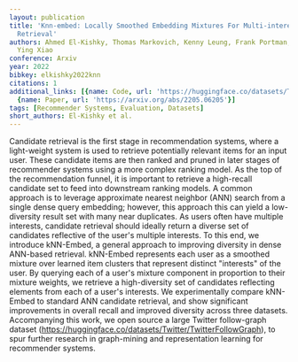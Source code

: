 ```yaml
---
layout: publication
title: 'Knn-embed: Locally Smoothed Embedding Mixtures For Multi-interest Candidate
  Retrieval'
authors: Ahmed El-Kishky, Thomas Markovich, Kenny Leung, Frank Portman, Aria Haghighi,
  Ying Xiao
conference: Arxiv
year: 2022
bibkey: elkishky2022knn
citations: 1
additional_links: [{name: Code, url: 'https://huggingface.co/datasets/Twitter/TwitterFollowGraph'},
  {name: Paper, url: 'https://arxiv.org/abs/2205.06205'}]
tags: [Recommender Systems, Evaluation, Datasets]
short_authors: El-Kishky et al.
---
```

Candidate retrieval is the first stage in recommendation systems, where a
light-weight system is used to retrieve potentially relevant items for an input
user. These candidate items are then ranked and pruned in later stages of
recommender systems using a more complex ranking model. As the top of the
recommendation funnel, it is important to retrieve a high-recall candidate set
to feed into downstream ranking models. A common approach is to leverage
approximate nearest neighbor (ANN) search from a single dense query embedding;
however, this approach this can yield a low-diversity result set with many near
duplicates. As users often have multiple interests, candidate retrieval should
ideally return a diverse set of candidates reflective of the user's multiple
interests. To this end, we introduce kNN-Embed, a general approach to improving
diversity in dense ANN-based retrieval. kNN-Embed represents each user as a
smoothed mixture over learned item clusters that represent distinct "interests"
of the user. By querying each of a user's mixture component in proportion to
their mixture weights, we retrieve a high-diversity set of candidates
reflecting elements from each of a user's interests. We experimentally compare
kNN-Embed to standard ANN candidate retrieval, and show significant
improvements in overall recall and improved diversity across three datasets.
Accompanying this work, we open source a large Twitter follow-graph dataset
(https://huggingface.co/datasets/Twitter/TwitterFollowGraph), to spur further
research in graph-mining and representation learning for recommender systems.